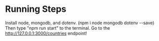 # Running Steps
Install node, mongodb, and dotenv. (npm i node mongodb dotenv --save)
Then type "npm run start" to the terminal.
Go to the http://127.0.0.1:3000/countries endpoint!
 
